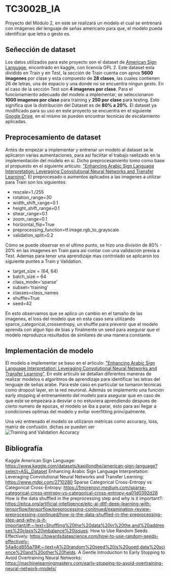 # TC3002B_IA
Proyecto del Módulo 2, en este se realizará un modelo el cual se entrenará con imágenes del lenguaje de señas americano para que, el modelo pueda identificar que letra o gesto es.

## Señección de dataset
Los datos utilizados para este proyecto son el dataset de [American  Sign Language](https://www.kaggle.com/datasets/kapillondhe/american-sign-language?select=ASL_Dataset), encontrado en kaggle, con licencia GPL 2. Este dataset esta dividido en Train y en Test, la sección de Train cuenta con aprox **5600 imagenes** por clase y esta compuesto de **28 clases**, las cuales contienen 26 de letras, una de espacio y una donde no se encuentra ningun gesto. En el caso de la sección Test son **4 imagenes por clase**.
Para el funcionamiento adecuado del modelo a implementar, se seleccionaron **1000 imagenes por clase** para training y **250 por clase** para testing. Esto significa que la distribución del Dataset es de **80% a 20%**. El dataset ya modificado para su uso en este proyecto se encuentra en el siguiente [Google Drive](https://drive.google.com/drive/folders/12T7WFUGrXnJnKvZKeLaGCPVRHsZfRWJj?usp=sharing), en el mismo se pueden encontrar tecnicas de escalamiento aplicadas.

## Preprocesamiento de dataset
Antes de empezar a implementar y entrenar un modelo al dataset se le aplicaron varias aumentaciones, para así facilitar el trabajo raelizado en la implementación del modelo en si. Dicho preprocesamiento tomo como base el propuesto en el siguiente articulo: ["Enhancing Arabic Sign Language Interpretation: Leveraging Convolutional Neural Networks and Transfer Learning"](https://www.mdpi.com/2710280). El preprocesado o aumentos aplicados a las imagenes a utilizar para Train son los siguientes: 
- rescale=1./255 
- rotation_range=30                                     
- width_shift_range=0.1
- height_shift_range=0.1
- shear_range=0.1
- zoom_range=0.1
- horizontal_flip=True
- preprocessing_function=tf.image.rgb_to_grayscale
- validation_split=0.2
  
Cómo se puede observar en el ultimo punto, se hizo una división de 80% - 20% en las imagenes en Train para así contar con una validación previa a Test. Ademas para tener una aprendizaje mas controlado se aplicaron los siguiente puntes a Train y Validation.
- target_size = (64, 64)
- batch_size = 64
- class_mode='sparse'
- subset='training'
- classes=class_names
- shuffle=True
- seed=42

En esto observamos que se aplico un cambio en el tamaño de las imagenes, el loss del modelo que en esta caso sera utilizando sparce_categorical_crossentropy, un shuffle para prevenir que el modelo aprenda con algun tipo de bias y finalmente un seed para asegurar que el modelo reproduzca resultados de similares de una manera constante. 

## Implementación de modelo
El modelo a implementar se baso en el articulo: ["Enhancing Arabic Sign Language Interpretation: Leveraging Convolutional Neural Networks and Transfer Learning"](https://www.mdpi.com/2710280). En este articulo se detallan diferentes maneras de realizar modelos o algoritmos de aprendizaje para identificar las letras del lenguaje de señas arabe. Para este caso en particular se tomaron tecnicas como dropout layer, en la red neuronal. Además se implemento una función early stopping al entrenamiento del modelo para asegurar que en caso de que este se empezara a desviar o no estuviera aprendiendo despues de cierto numero de epocas, el modelo se iba a parar, esto para así llegar a condiciones optimas del modelo y evitar overfitting principalmente.

Una vez entrenado el modelo se utilizaron métricas como accuracy, loss, matriz de confusión. dichas se pueden ver 
![Training and Validation Accuracy](https://github.com/Aderjarn/TC3002B_IA/assets/55771964/8669ef1d-a976-4479-8e46-8127e939669f)


## Bibliografía 
Kaggle American  Sign Language: https://www.kaggle.com/datasets/kapillondhe/american-sign-language?select=ASL_Dataset
Enhancing Arabic Sign Language Interpretation: Leveraging Convolutional Neural Networks and Transfer Learning: https://www.mdpi.com/2710280
Sparse Categorical Cross-Entropy vs Categorical Cross-Entropy: https://fmorenovr.medium.com/sparse-categorical-cross-entropy-vs-categorical-cross-entropy-ea01d0392d28
How is the data shuffled in the preprocessing step and why is it important?: https://eitca.org/artificial-intelligence/eitc-ai-dltf-deep-learning-with-tensorflow/tensorflow/preprocessing-conitnued/examination-review-preprocessing-conitnued/how-is-the-data-shuffled-in-the-preprocessing-step-and-why-is-it-important/#:~:text=Shuffling%20the%20data%20in%20the,and%20addresses%20class%20imbalance%20issues.
How to Use Random Seeds Effectively: https://towardsdatascience.com/how-to-use-random-seeds-effectively-54a4cd855a79#:~:text=A%20random%20seed%20is%20used,data%20science%20and%20other%20fields.
A Gentle Introduction to Early Stopping to Avoid Overtraining Neural Networks: https://machinelearningmastery.com/early-stopping-to-avoid-overtraining-neural-network-models/


